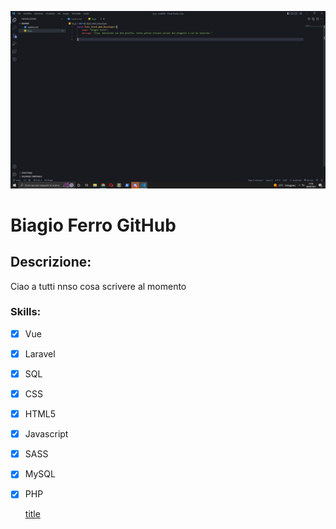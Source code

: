 

![title](Images/trygithim.png)
# Biagio Ferro  GitHub
## Descrizione:
Ciao a tutti nnso cosa scrivere al momento

### Skills:

- [x] Vue
- [x] Laravel
- [x] SQL
- [x] CSS
- [x] HTML5
- [x] Javascript
- [x] SASS
- [x] MySQL
- [x] PHP

	[title](https://www.example.com)

